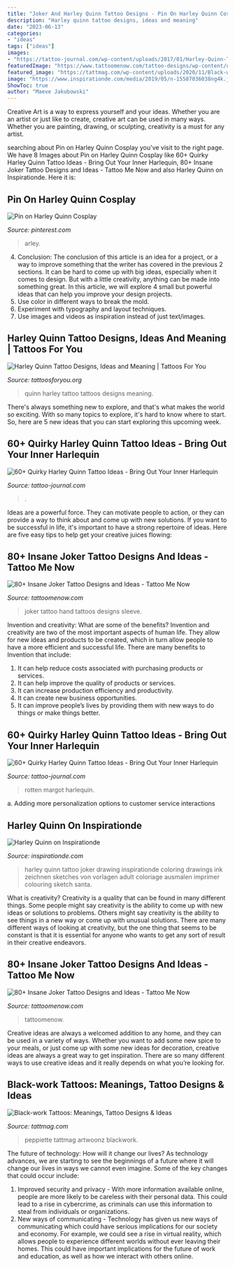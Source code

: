 ```yaml
---
title: "Joker And Harley Quinn Tattoo Designs - Pin On Harley Quinn Cosplay"
description: "Harley quinn tattoo designs, ideas and meaning"
date: "2023-06-13"
categories:
- "ideas"
tags: ["ideas"]
images:
- "https://tattoo-journal.com/wp-content/uploads/2017/01/Harley-Quinn-Tattoo-55.jpg"
featuredImage: "https://www.tattoomenow.com/tattoo-designs/wp-content/uploads/2019/05/joker-tattoo-hand-01.jpg"
featured_image: "https://tattmag.com/wp-content/uploads/2020/11/Black-work-Tattoo-Sleeve-3-921x1024.jpg"
image: "https://www.inspirationde.com/media/2019/05/n-15587036038ng4k.jpg"
ShowToc: true
author: "Maeve Jakubowski"
---
```



Creative Art is a way to express yourself and your ideas. Whether you are an artist or just like to create, creative art can be used in many ways. Whether you are painting, drawing, or sculpting, creativity is a must for any artist.

	

		
searching about Pin on Harley Quinn Cosplay you've visit to the right page. We have 8 Images about Pin on Harley Quinn Cosplay like 60+ Quirky Harley Quinn Tattoo Ideas - Bring Out Your Inner Harlequin, 80+ Insane Joker Tattoo Designs and Ideas - Tattoo Me Now and also Harley Quinn on Inspirationde. Here it is:
		
    
## Pin On Harley Quinn Cosplay

<img loading=lazy src="https://i.pinimg.com/736x/72/5d/65/725d65584e403169a192b25a3ee3e519.jpg" onerror="this.onerror=null;this.src='https://tse4.mm.bing.net/th?id=OIP.zCuJrM4Ata-86_64hYHEnwHaHa&amp;pid=15.1';" alt="Pin on Harley Quinn Cosplay">

_Source: pinterest.com_

>arley. 

	

4. Conclusion: The conclusion of this article is an idea for a project, or a way to improve something that the writer has covered in the previous 2 sections.
It can be hard to come up with big ideas, especially when it comes to design. But with a little creativity, anything can be made into something great. In this article, we will explore 4 small but powerful ideas that can help you improve your design projects.
1. Use color in different ways to break the mold.
2. Experiment with typography and layout techniques.
3. Use images and videos as inspiration instead of just text/images.

    
## Harley Quinn Tattoo Designs, Ideas And Meaning | Tattoos For You

<img loading=lazy src="https://www.tattoosforyou.org/wp-content/uploads/2017/08/Harley-Quinn-Tattoos.jpg" onerror="this.onerror=null;this.src='https://tse3.mm.bing.net/th?id=OIP.EywcyRGTZ8ynip_fFlLVWwHaHa&amp;pid=15.1';" alt="Harley Quinn Tattoo Designs, Ideas and Meaning | Tattoos For You">

_Source: tattoosforyou.org_

>quinn harley tattoo tattoos designs meaning. 

	

There's always something new to explore, and that's what makes the world so exciting. With so many topics to explore, it's hard to know where to start.  So, here are 5 new ideas that you can start exploring this upcoming week.

    
## 60+ Quirky Harley Quinn Tattoo Ideas - Bring Out Your Inner Harlequin

<img loading=lazy src="https://tattoo-journal.com/wp-content/uploads/2017/01/Harley-Quinn-Tattoo-55.jpg" onerror="this.onerror=null;this.src='https://tse4.mm.bing.net/th?id=OIP.g3DAZ19_7AUMtNrjyj9d2AHaHa&amp;pid=15.1';" alt="60+ Quirky Harley Quinn Tattoo Ideas - Bring Out Your Inner Harlequin">

_Source: tattoo-journal.com_

>. 

	

Ideas are a powerful force. They can motivate people to action, or they can provide a way to think about and come up with new solutions. If you want to be successful in life, it's important to have a strong repertoire of ideas. Here are five easy tips to help get your creative juices flowing: 

    
## 80+ Insane Joker Tattoo Designs And Ideas - Tattoo Me Now

<img loading=lazy src="https://www.tattoomenow.com/tattoo-designs/wp-content/uploads/2019/05/joker-tattoo-hand-01.jpg" onerror="this.onerror=null;this.src='https://tse1.mm.bing.net/th?id=OIP.QZ6sYvLjN7MZSFxLMH8OAQHaHa&amp;pid=15.1';" alt="80+ Insane Joker Tattoo Designs and Ideas - Tattoo Me Now">

_Source: tattoomenow.com_

>joker tattoo hand tattoos designs sleeve. 

	

Invention and creativity: What are some of the benefits?
Invention and creativity are two of the most important aspects of human life. They allow for new ideas and products to be created, which in turn allow people to have a more efficient and successful life. There are many benefits to Invention that include: 
1. It can help reduce costs associated with purchasing products or services. 
2. It can help improve the quality of products or services. 
3. It can increase production efficiency and productivity. 
4. It can create new business opportunities. 
5. It can improve people’s lives by providing them with new ways to do things or make things better.

    
## 60+ Quirky Harley Quinn Tattoo Ideas - Bring Out Your Inner Harlequin

<img loading=lazy src="https://tattoo-journal.com/wp-content/uploads/2017/01/Harley-Quinn-Tattoo-51-650x650.jpg" onerror="this.onerror=null;this.src='https://tse2.mm.bing.net/th?id=OIP.00MXc3bAv9Opc0KNM1gBTQHaHa&amp;pid=15.1';" alt="60+ Quirky Harley Quinn Tattoo Ideas - Bring Out Your Inner Harlequin">

_Source: tattoo-journal.com_

>rotten margot harlequin. 

	

a. Adding more personalization options to customer service interactions 

    
## Harley Quinn On Inspirationde

<img loading=lazy src="https://www.inspirationde.com/media/2019/05/n-15587036038ng4k.jpg" onerror="this.onerror=null;this.src='https://tse1.mm.bing.net/th?id=OIP.0_to5XQaptfOr2lZ85SoZgHaJQ&amp;pid=15.1';" alt="Harley Quinn on Inspirationde">

_Source: inspirationde.com_

>harley quinn tattoo joker drawing inspirationde coloring drawings ink zeichnen sketches von vorlagen adult coloriage ausmalen imprimer colouring sketch santa. 

	

What is creativity?
Creativity is a quality that can be found in many different things. Some people might say creativity is the ability to come up with new ideas or solutions to problems. Others might say creativity is the ability to see things in a new way or come up with unusual solutions. There are many different ways of looking at creativity, but the one thing that seems to be constant is that it is essential for anyone who wants to get any sort of result in their creative endeavors.

    
## 80+ Insane Joker Tattoo Designs And Ideas - Tattoo Me Now

<img loading=lazy src="https://www.tattoomenow.com/tattoo-designs/wp-content/uploads/2019/05/joker-tattoo-hahaha-07-768x768.jpg" onerror="this.onerror=null;this.src='https://tse2.mm.bing.net/th?id=OIP.XFPwwbIIQCaAVcheqfWxOgHaHa&amp;pid=15.1';" alt="80+ Insane Joker Tattoo Designs and Ideas - Tattoo Me Now">

_Source: tattoomenow.com_

>tattoomenow. 

	

Creative ideas are always a welcomed addition to any home, and they can be used in a variety of ways. Whether you want to add some new spice to your meals, or just come up with some new ideas for decoration, creative ideas are always a great way to get inspiration. There are so many different ways to use creative ideas and it really depends on what you’re looking for.

    
## Black-work Tattoos: Meanings, Tattoo Designs &amp; Ideas

<img loading=lazy src="https://tattmag.com/wp-content/uploads/2020/11/Black-work-Tattoo-Sleeve-3-921x1024.jpg" onerror="this.onerror=null;this.src='https://tse3.mm.bing.net/th?id=OIP.vaIOtWbWzkQahXd_ulCzcgHaIP&amp;pid=15.1';" alt="Black-work Tattoos: Meanings, Tattoo Designs &amp; Ideas">

_Source: tattmag.com_

>peppiette tattmag artwoonz blackwork. 

	

The future of technology: How will it change our lives?
As technology advances, we are starting to see the beginnings of a future where it will change our lives in ways we cannot even imagine. Some of the key changes that could occur include: 
1. Improved security and privacy - With more information available online, people are more likely to be careless with their personal data. This could lead to a rise in cybercrime, as criminals can use this information to steal from individuals or organizations. 
2. New ways of communicating - Technology has given us new ways of communicating which could have serious implications for our society and economy. For example, we could see a rise in virtual reality, which allows people to experience different worlds without ever leaving their homes. This could have important implications for the future of work and education, as well as how we interact with others online. 

